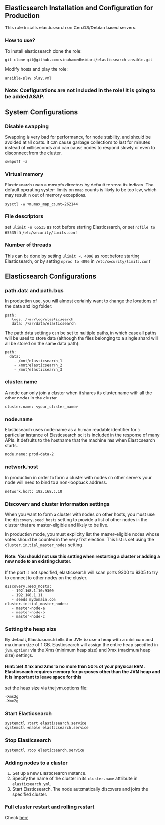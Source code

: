## Elasticsearch Installation and Configuration for Production
This role installs elasticsearch on CentOS/Debian based servers.

### How to use?

To install elasticsearch clone the role:
```
git clone git@github.com:sinahamedheidari/elasticsearch-ansible.git
```

Modify hosts and play the role:
```
ansible-play play.yml
```

### Note: Configurations are not included in the role! It is going to be added ASAP.

## System Configurations
### Disable swapping
Swapping is very bad for performance, for node stability, and should be avoided at all costs. It can cause garbage collections to last for minutes instead of milliseconds and can cause nodes to respond slowly or even to disconnect from the cluster.
```
swapoff -a
```
### Virtual memory
Elasticsearch uses a mmapfs directory by default to store its indices. The default operating system limits on ```mmap``` counts is likely to be too low, which may result in out of memory exceptions.
```
sysctl -w vm.max_map_count=262144
```
### File descriptors
set ```ulimit -n 65535``` as root before starting Elasticsearch, or set ```nofile to 65535``` in ```/etc/security/limits.conf```

### Number of threads
This can be done by setting ```ulimit -u 4096``` as root before starting Elasticsearch, or by setting ```nproc to 4096``` in ```/etc/security/limits.conf```

## Elasticsearch Configurations

### path.data and path.logs
In production use, you will almost certainly want to change the locations of the data and log folder:
```
path:
   logs: /var/log/elasticsearch
   data: /var/data/elasticsearch
```

The path.data settings can be set to multiple paths, in which case all paths will be used to store data (although the files belonging to a single shard will all be stored on the same data path):
```
path:
  data:
    - /mnt/elasticsearch_1
    - /mnt/elasticsearch_2
    - /mnt/elasticsearch_3
```
### cluster.name
A node can only join a cluster when it shares its cluster.name with all the other nodes in the cluster. 
```
cluster.name: <your_cluster_name>
```
### node.name
Elasticsearch uses node.name as a human readable identifier for a particular instance of Elasticsearch so it is included in the response of many APIs. It defaults to the hostname that the machine has when Elasticsearch starts.
```
node.name: prod-data-2
```
### network.host
In production in order to form a cluster with nodes on other servers your node will need to bind to a non-loopback address.
```
network.host: 192.168.1.10
```
### Discovery and cluster information settings
When you want to form a cluster with nodes on other hosts, you must use the ```discovery.seed_hosts``` setting to provide a list of other nodes in the cluster that are master-eligible and likely to be live.

In production mode, you must explicitly list the master-eligible nodes whose votes should be counted in the very first election. This list is set using the ```cluster.initial_master_nodes``` setting.
#### Note: You should not use this setting when restarting a cluster or adding a new node to an existing cluster.
If the port is not specified, elasticsearch will scan ports 9300 to 9305 to try to connect to other nodes on the cluster.
```
discovery.seed_hosts:
   - 192.168.1.10:9300
   - 192.168.1.11 
   - seeds.mydomain.com 
cluster.initial_master_nodes: 
   - master-node-a
   - master-node-b
   - master-node-c
```
### Setting the heap size
By default, Elasticsearch tells the JVM to use a heap with a minimum and maximum size of 1 GB. Elasticsearch will assign the entire heap specified in ```jvm.options``` via the Xms (minimum heap size) and Xmx (maximum heap size) settings.

#### Hint: Set Xmx and Xms to no more than 50% of your physical RAM. Elasticsearch requires memory for purposes other than the JVM heap and it is important to leave space for this.

set the heap size via the jvm.options file:
```
-Xms2g 
-Xmx2g 
```

### Start Elasticsearch
```
systemctl start elasticsearch.service
systemctl enable elasticsearch.service
```
### Stop Elasticsearch
```
systemctl stop elasticsearch.service
```

### Adding nodes to a cluster


1. Set up a new Elasticsearch instance.
2. Specify the name of the cluster in its ```cluster.name``` attribute in ```elasticsearch.yml```.
3. Start Elasticsearch. The node automatically discovers and joins the specified cluster.

### Full cluster restart and rolling restart

Check [here](https://www.elastic.co/guide/en/elasticsearch/reference/current/restart-cluster.html)